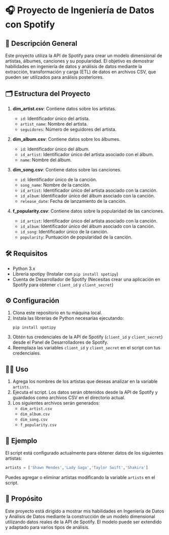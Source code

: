 # 🎧 Proyecto de Ingeniería de Datos con Spotify

## 🚀 Descripción General

Este proyecto utiliza la API de Spotify para crear un modelo dimensional de artistas, álbumes, canciones y su popularidad. El objetivo es demostrar habilidades en ingeniería de datos y análisis de datos mediante la extracción, transformación y carga (ETL) de datos en archivos CSV, que pueden ser utilizados para análisis posteriores.

## 🗂 Estructura del Proyecto

1. **dim_artist.csv**: Contiene datos sobre los artistas.
    - `id`: Identificador único del artista.
    - `artist_name`: Nombre del artista.
    - `seguidores`: Número de seguidores del artista.

2. **dim_album.csv**: Contiene datos sobre los álbumes.
    - `id`: Identificador único del álbum.
    - `id_artist`: Identificador único del artista asociado con el álbum.
    - `name`: Nombre del álbum.

3. **dim_song.csv**: Contiene datos sobre las canciones.
    - `id`: Identificador único de la canción.
    - `song_name`: Nombre de la canción.
    - `id_artist`: Identificador único del artista asociado con la canción.
    - `id_album`: Identificador único del álbum asociado con la canción.
    - `release_date`: Fecha de lanzamiento de la canción.

4. **f_popularity.csv**: Contiene datos sobre la popularidad de las canciones.
    - `id_artist`: Identificador único del artista asociado con la canción.
    - `id_album`: Identificador único del álbum asociado con la canción.
    - `id_song`: Identificador único de la canción.
    - `popularity`: Puntuación de popularidad de la canción.

## 🛠 Requisitos

- Python 3.x
- Librería spotipy (Instalar con `pip install spotipy`)
- Cuenta de Desarrollador de Spotify (Necesitas crear una aplicación en Spotify para obtener `client_id` y `client_secret`)

## ⚙️ Configuración

1. Clona este repositorio en tu máquina local.
2. Instala las librerías de Python necesarias ejecutando:
    ```
    pip install spotipy
    ```
3. Obtén tus credenciales de la API de Spotify (`client_id` y `client_secret`) desde el Panel de Desarrolladores de Spotify.
4. Reemplaza las variables `client_id` y `client_secret` en el script con tus credenciales.

## 🏃‍♂️ Uso

1. Agrega los nombres de los artistas que deseas analizar en la variable `artists`.
2. Ejecuta el script. Los datos serán obtenidos desde la API de Spotify y guardados como archivos CSV en el directorio actual.
3. Los siguientes archivos serán generados:
    - `dim_artist.csv`
    - `dim_album.csv`
    - `dim_song.csv`
    - `f_popularity.csv`

## 📜 Ejemplo

El script está configurado actualmente para obtener datos de los siguientes artistas:
```python
artists = ['Shawn Mendes','Lady Gaga','Taylor Swift','Shakira']
```
Puedes agregar o eliminar artistas modificando la variable `artists` en el script.

## 🎯 Propósito

Este proyecto está dirigido a mostrar mis habilidades en Ingeniería de Datos y Análisis de Datos mediante la construcción de un modelo dimensional utilizando datos reales de la API de Spotify. El modelo puede ser extendido y adaptado para varios tipos de análisis.
